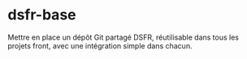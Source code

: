 # dsfr-base
Mettre en place un dépôt Git partagé DSFR, réutilisable dans tous les projets front, avec une intégration simple dans chacun.
